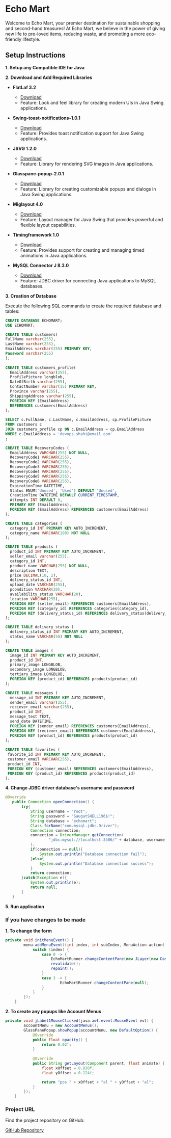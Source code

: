# Echo Mart

Welcome to Echo Mart, your premier destination for sustainable shopping and second-hand treasures! At Echo Mart, we believe in the power of giving new life to pre-loved items, reducing waste, and promoting a more eco-friendly lifestyle.

## Setup Instructions

**1. Setup any Compatible IDE for Java**

**2. Download and Add Required Libraries**

   - **FlatLaf 3.2**
     - [Download](https://search.maven.org/artifact/com.formdev/flatlaf/3.2/jar)
     - Feature: Look and feel library for creating modern UIs in Java Swing applications.

   - **Swing-toast-notifications-1.0.1**
     - [Download](https://search.maven.org/artifact/org.pushing-pixels/swing-toast-notifications/1.0.1/jar)
     - Feature: Provides toast notification support for Java Swing applications.

   - **JSVG 1.2.0**
     - [Download](https://search.maven.org/artifact/org.apache.xmlgraphics/batik-jsvg/1.12/jar)
     - Feature: Library for rendering SVG images in Java applications.

   - **Glasspane-popup-2.0.1**
     - [Download](https://search.maven.org/artifact/com.pigdroid/javatoolbox/2.0.1/jar)
     - Feature: Library for creating customizable popups and dialogs in Java Swing applications.

   - **Miglayout 4.0**
     - [Download](https://search.maven.org/artifact/com.miglayout/miglayout-core/4.0/jar)
     - Feature: Layout manager for Java Swing that provides powerful and flexible layout capabilities.

   - **Timingframework 1.0**
     - [Download](https://search.maven.org/artifact/org.jdesktop/timingframework/1.0/jar)
     - Feature: Provides support for creating and managing timed animations in Java applications.

   - **MySQL Connector J 8.3.0**
     - [Download](https://search.maven.org/artifact/mysql/mysql-connector-java/8.0.28/jar)
     - Feature: JDBC driver for connecting Java applications to MySQL databases.

**3. Creation of Database**

 Execute the following SQL commands to create the required database and tables:

 ```sql
 CREATE DATABASE ECHOMART;
 USE ECHOMART;
 
 CREATE TABLE customers(
 FullName varchar(255),
 LastName varchar(255),
 EmailAddress varchar(255) PRIMARY KEY,
 Password varchar(255)
 );
  
 CREATE TABLE customers_profile(
   EmailAddress varchar(255),
   ProfilePicture longblob,
   DateOfBirth varchar(255),
   ContactNumber varchar(15) PRIMARY KEY,
   Province varchar(255),
   ShippingAddress varchar(255),
   FOREIGN KEY (EmailAddress)
   REFERENCES customers(EmailAddress)
 );
   
 SELECT c.FullName, c.LastName, c.EmailAddress, cp.ProfilePicture 
 FROM customers c 
 JOIN customers_profile cp ON c.EmailAddress = cp.EmailAddress
 WHERE c.EmailAddress = 'devops.shahi@email.com'
 ;

 CREATE TABLE RecoveryCodes (
   EmailAddress VARCHAR(255) NOT NULL,
   RecoveryCode1 VARCHAR(255),
   RecoveryCode2 VARCHAR(255),
   RecoveryCode3 VARCHAR(255),
   RecoveryCode4 VARCHAR(255),
   RecoveryCode5 VARCHAR(255),
   RecoveryCode6 VARCHAR(255),
   ExpirationTime DATETIME,
   Status ENUM('Unused', 'Used') DEFAULT 'Unused',
   CreationTime DATETIME DEFAULT CURRENT_TIMESTAMP,
   Attempts INT DEFAULT 0,
   PRIMARY KEY (EmailAddress),
   FOREIGN KEY (EmailAddress) REFERENCES customers(EmailAddress)
 );

 CREATE TABLE categories (
   category_id INT PRIMARY KEY AUTO_INCREMENT,
   category_name VARCHAR(100) NOT NULL
 );

 CREATE TABLE products (
   product_id INT PRIMARY KEY AUTO_INCREMENT,
   seller_email varchar(255),
   category_id INT,
   product_name VARCHAR(255) NOT NULL,
   description TEXT,
   price DECIMAL(10, 2),
   delivery_status_id INT,
   upload_date VARCHAR(255),
   pcondition VARCHAR(20),
   availability_status VARCHAR(20),
   location VARCHAR(255),
   FOREIGN KEY (seller_email) REFERENCES customers(EmailAddress),
   FOREIGN KEY (category_id) REFERENCES categories(category_id),
   FOREIGN KEY (delivery_status_id) REFERENCES delivery_status(delivery_status_id)
 );

 CREATE TABLE delivery_status (
   delivery_status_id INT PRIMARY KEY AUTO_INCREMENT,
   status_name VARCHAR(50) NOT NULL
 );

 CREATE TABLE images (
   image_id INT PRIMARY KEY AUTO_INCREMENT,
   product_id INT,
   primary_image LONGBLOB,
   secondary_image LONGBLOB,
   tertiary_image LONGBLOB,
   FOREIGN KEY (product_id) REFERENCES products(product_id)
 );

 CREATE TABLE messages (
   message_id INT PRIMARY KEY AUTO_INCREMENT,
   sender_email varchar(255),
   reciever_email varchar(255),
   product_id INT,
   message_text TEXT,
   send_date DATETIME,
   FOREIGN KEY (sender_email) REFERENCES customers(EmailAddress),
   FOREIGN KEY (reciever_email) REFERENCES customers(EmailAddress),
   FOREIGN KEY (product_id) REFERENCES products(product_id)
 );
  
CREATE TABLE favorites (
  favorite_id INT PRIMARY KEY AUTO_INCREMENT,
  customer_email VARCHAR(255),
  product_id INT,
  FOREIGN KEY (customer_email) REFERENCES customers(EmailAddress),
  FOREIGN KEY (product_id) REFERENCES products(product_id)
);
```

**4. Change JDBC driver database's username and password**

 ```java
@Override
    public Connection openConnection() { 
        try{
            String username = "root";
            String password = "SaugatSHELL196$!";
            String database = "echomart";
            Class.forName("com.mysql.jdbc.Driver");
            Connection connection;
            connection = DriverManager.getConnection(
                    "jdbc:mysql://localhost:3306/" + database, username, password
            );
            if(connection == null){
                System.out.println("Database connection fail");
            }else{
                System.out.println("Database connection success");
            }
            return connection;
        }catch(Exception e){
            System.out.println(e);
            return null;
        }
    }
  ```
**5. Run application**

### If you have changes to be made
**1. To change the form**
```java
private void initMenuEvent() {
        menu.addMenuEvent((int index, int subIndex, MenuAction action) -> {
            switch (index) {
                case 0 -> {
                    EchoMartRunner.changeContentPane(new JLayer(new Dashboard(), new FloatingButtonUI()));
                    revalidate();
                    repaint();
                }
                case 3 -> {
                        EchoMartRunner.changeContentPane(null);
                }
            }
        });
    }
```
**2. To create any popups like Account Menus**
```java
private void jLabel1MouseClicked(java.awt.event.MouseEvent evt) {                                     
        accountMenu = new AccountMenus();
        GlassPanePopup.showPopup(accountMenu, new DefaultOption() {
            @Override
            public float opacity() {
                return 0.02f;
            }
            
            @Override
            public String getLayout(Component parent, float animate) {
                float xOffset = 0.830f;
                float yOffset = 0.124f;

                return "pos " + xOffset + "al " + yOffset + "al";
            }
        });
    }
```

### Project URL

Find the project repository on GitHub:

[GitHub Repository](https://github.com/shahisaugat/EchoMart)
